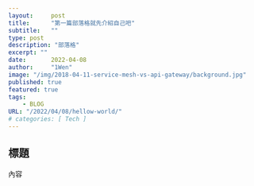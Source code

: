 ```yaml
---
layout:     post
title:      "第一篇部落格就先介紹自己吧"
subtitle:   ""
type: post
description: "部落格"
excerpt: ""
date:       2022-04-08
author:     "1Wen"
image: "/img/2018-04-11-service-mesh-vs-api-gateway/background.jpg"
published: true
featured: true
tags:
    - BLOG
URL: "/2022/04/08/hellow-world/"
# categories: [ Tech ]
---
```


## 標題

內容